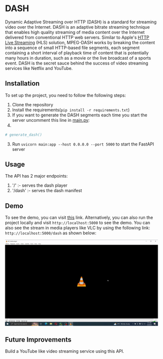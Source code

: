 # DASH
Dynamic Adaptive Streaming over HTTP (DASH) is a standard for streaming video over the Internet. DASH is an adaptive bitrate streaming technique that enables high quality streaming of media content over the Internet delivered from conventional HTTP web servers. Similar to Apple's [HTTP Live Streaming](https://github.com/IdrisFallout/HttpLiveStreaming) (HLS) solution, MPEG-DASH works by breaking the content into a sequence of small HTTP-based file segments, each segment containing a short interval of playback time of content that is potentially many hours in duration, such as a movie or the live broadcast of a sports event.
DASH is the secret sauce behind the success of video streaming services like Netflix and YouTube.

## Installation
To set up the project, you need to follow the following steps:
1. Clone the repository
2. Install the requirements(`pip install -r requirements.txt`)
3. If you want to generate the DASH segments each time you start the server uncomment this line in [main.py](main.py):
4. 
```python
# generate_dash()
```
3. Run `uvicorn main:app --host 0.0.0.0 --port 5000` to start the FastAPI server

## Usage
The API has 2 major endpoints:
1.  '/' :- serves the dash player
2. '/dash' :- serves the dash manifest

## Demo
To see the demo, you can visit [this](http://dash-zdvi.onrender.com) link. Alternatively, you can also run the project locally and visit `http://localhost:5000` to see the demo.
You can also see the stream in media players like VLC by using the following link: `http://localhost:5000/dash` as shown below:

![VLC](screenshots/demo.gif?raw=true "DEMO")

## Future Improvements
Build a YouTube like video streaming service using this API.
